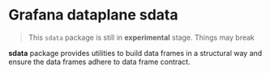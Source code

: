 # Grafana dataplane sdata

> This `sdata` package is still in **experimental** stage. Things may break

**sdata** package provides utilities to build data frames in a structural way and ensure the data frames adhere to data frame contract.
